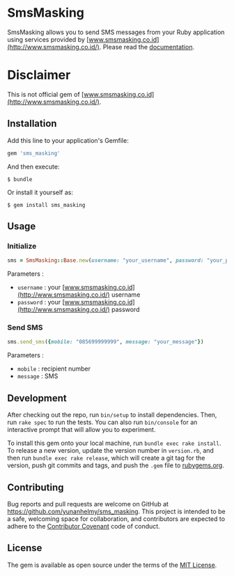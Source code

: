 # SmsMasking

SmsMasking allows you to send SMS messages from your Ruby application using services provided by [www.smsmasking.co.id](http://www.smsmasking.co.id/). Please read the [documentation](http://send.smsmasking.co.id:8080/Web2SMS/contentView.aspx?contentID=API001).

# Disclaimer

This is not official gem of [www.smsmasking.co.id](http://www.smsmasking.co.id/).

## Installation

Add this line to your application's Gemfile:

```ruby
gem 'sms_masking'
```

And then execute:

    $ bundle

Or install it yourself as:

    $ gem install sms_masking

## Usage

### Initialize

```ruby
sms = SmsMasking::Base.new(username: "your_username", password: "your_password")
```

Parameters :

- `username` : your [www.smsmasking.co.id](http://www.smsmasking.co.id/) username
- `password` : your [www.smsmasking.co.id](http://www.smsmasking.co.id/) password

### Send SMS
```ruby
sms.send_sms({mobile: "085699999999", message: "your_message"})
```

Parameters :

- `mobile` : recipient number
- `message` : SMS

## Development

After checking out the repo, run `bin/setup` to install dependencies. Then, run `rake spec` to run the tests. You can also run `bin/console` for an interactive prompt that will allow you to experiment.

To install this gem onto your local machine, run `bundle exec rake install`. To release a new version, update the version number in `version.rb`, and then run `bundle exec rake release`, which will create a git tag for the version, push git commits and tags, and push the `.gem` file to [rubygems.org](https://rubygems.org).

## Contributing

Bug reports and pull requests are welcome on GitHub at https://github.com/yunanhelmy/sms_masking. This project is intended to be a safe, welcoming space for collaboration, and contributors are expected to adhere to the [Contributor Covenant](http://contributor-covenant.org) code of conduct.


## License

The gem is available as open source under the terms of the [MIT License](http://opensource.org/licenses/MIT).

